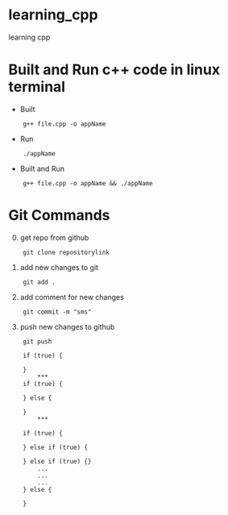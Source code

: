 # learning_cpp
learning cpp <br>

# Built and Run c++ code in linux terminal
* Built
```
    g++ file.cpp -o appName
```
* Run
```
    ./appName
```

* Built and Run
```
    g++ file.cpp -o appName && ./appName
```

# Git Commands
0. get repo from github
```
    git clone repositorylink
```

1. add new changes to git
```
    git add .
```

2. add comment for new changes
```
    git commit -m "sms"
```

3. push new changes to github
```
    git push
```

```
    if (true) {

    }
        ***
    if (true) {

    } else {

    }
        ***
        
    if (true) {

    } else if (true) {

    } else if (true) {}
        ...
        ...
        ...   
    } else {

    }
```